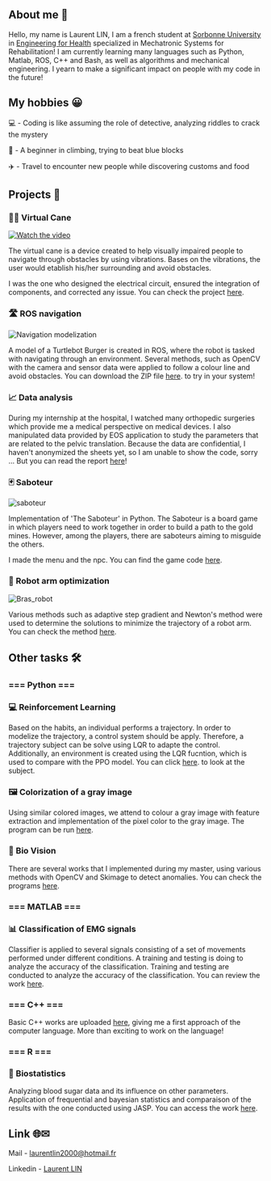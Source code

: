 ## About me 🙂
  Hello, my name is Laurent LIN, I am a french student at [Sorbonne University](https://www.sorbonne-universite.fr/) in [Engineering for Health](https://sciences.sorbonne-universite.fr/formation-sciences/offre-de-formation/masters/master-electronique-energie-electrique-automatique-1) specialized in Mechatronic Systems for Rehabilitation! I am currently learning many languages such as Python, Matlab, ROS, C++ and Bash, as well as algorithms and mechanical engineering. I yearn to make a significant impact on people with my code in the future!
## My hobbies 😀
 💻 - Coding is like assuming the role of detective, analyzing riddles to crack the mystery 
 
 🧗 - A beginner in climbing, trying to beat blue blocks
 
 ✈️ - Travel to encounter new people while discovering customs and food

## Projects 🎯
### 👨‍🦯 Virtual Cane 
[![Watch the video](https://github.com/Miightx/Miightx/assets/117952621/9b5f5562-5f27-4536-94db-40ac95d8bcfb)](https://youtu.be/v2bWXBLFIaI)

The virtual cane is a device created to help visually impaired people to navigate through obstacles by using vibrations. Bases on the vibrations, the user would etablish his/her surrounding and avoid obstacles. 

I was the one who designed the electrical circuit, ensured the integration of components, and corrected any issue. You can check the project [here](https://github.com/Miightx/virtual-cane).

### 🛣️ ROS navigation
![Navigation modelization ](https://github.com/Miightx/turtlebot_burger-navigation/assets/117952621/d6ba08c4-175b-4637-b4cd-12ea9a7457d1)

A model of a Turtlebot Burger is created in ROS, where the robot is tasked with navigating through an environment. Several methods, such as OpenCV with the camera and sensor data were applied to follow a colour line and avoid obstacles. You can download the ZIP file [here](https://github.com/Miightx/turtlebot_burger-navigation). to try in your system!

### 📈 Data analysis
During my internship at the hospital, I watched many orthopedic surgeries which provide me a medical perspective on medical devices. I also manipulated data provided by EOS application to study the parameters that are related to the pelvic translation. Because the data are confidential, I haven't anonymized the sheets yet, so I am unable to show the code, sorry ... But you can read the report [here](https://github.com/Miightx/Data-analysis-pelvic-translation-/blob/main/Rapport_Stage_compressed.pdf)!

### 🃏 Saboteur
![saboteur](https://github.com/Miightx/Miightx/assets/117952621/8f4878c8-3952-4648-9815-a262f47d8a4e)

Implementation of 'The Saboteur' in Python. The Saboteur is a board game in which players need to work together in order to build a path to the gold mines. However, among the players, there are saboteurs aiming to misguide the others.

I made the menu and the npc. You can find the game code  [here](https://github.com/Miightx/Saboteur/tree/main).

### 🦾 Robot arm optimization
![Bras_robot](https://github.com/Miightx/robot_arm_optimization/assets/117952621/259e57e8-25c9-48c5-821b-70f70ac234d2)

Various methods such as adaptive step gradient and Newton's method were used to determine the solutions to minimize the trajectory of a robot arm. You can check the method [here](https://github.com/Miightx/robot_arm_optimization).

## Other tasks 🛠️
### === Python === 

### 💻 Reinforcement Learning 
Based on the habits, an individual performs a trajectory. In order to modelize the trajectory, a control system should be apply. Therefore, a trajectory subject can be solve using LQR to adapte the control. Additionally, an environment is created using the LQR fucntion, which is used to compare with the PPO model. You can click [here](https://github.com/Miightx/RL-solving-LQR-with-PPO). to look at the subject.

### 🖼️ Colorization of a gray image

Using similar colored images, we attend to colour a gray image with feature extraction and implementation of the pixel color to the gray image. The program can be run [here](https://github.com/Miightx/Gray_images_to-colored).

### 🧠 Bio Vision
There are several works that I implemented during my master, using various methods with OpenCV and Skimage to detect anomalies. You can check the programs [here](https://github.com/Miightx/Vision-bio).


### === MATLAB ===

### 📊 Classification of EMG signals 
Classifier is applied to several signals consisting of a set of movements performed under different conditions. A training and testing is doing to analyze the accuracy of the classification. Training and testing are conducted to analyze the accuracy of the classification. You can review the work [here](https://github.com/Miightx/Classification-of-experimentally-acquired-EMG-signals).

### === C++ === 
Basic C++ works are uploaded [here](https://github.com/Miightx/Cpp-practices), giving me a first approach of the computer language. More than exciting to work on the language!

### === R ===
### 💉 Biostatistics 
Analyzing blood sugar data and its influence on other parameters. Application of frequential and bayesian statistics and comparaison of the results with the one conducted using JASP. You can access the work [here](https://github.com/Miightx/Basic-statistics-in-R).

## Link 🌐✉︎
Mail - <a href="mailto:laurentlin2000@hotmail.fr">laurentlin2000@hotmail.fr</a>

Linkedin - [Laurent LIN](https://www.linkedin.com/in/laurent-lin-4024b7240/)
<!--
**Miightx/Miightx** is a ✨ _special_ ✨ repository because its `README.md` (this file) appears on your GitHub profile.

Here are some ideas to get you started:

- 🔭 I’m currently working on ...
- 🌱 I’m currently learning ...
- 👯 I’m looking to collaborate on ...
- 🤔 I’m looking for help with ...
- 💬 Ask me about ...
- 📫 How to reach me: ...
- 😄 Pronouns: ...
- ⚡ Fun fact: ...
-->

